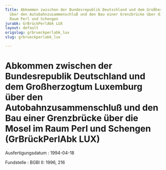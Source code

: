 ```yaml
---
Title: Abkommen zwischen der Bundesrepublik Deutschland und dem Großherzogtum Luxemburg
  über den Autobahnzusammenschluß und den Bau einer Grenzbrücke über die Mosel im
  Raum Perl und Schengen
jurabk: GrBrückPerlAbk LUX
layout: default
origslug: grbrueckperlabk_lux
slug: grbrueckperlabk_lux

---
```


# Abkommen zwischen der Bundesrepublik Deutschland und dem Großherzogtum Luxemburg über den Autobahnzusammenschluß und den Bau einer Grenzbrücke über die Mosel im Raum Perl und Schengen (GrBrückPerlAbk LUX)

Ausfertigungsdatum
:   1994-04-18

Fundstelle
:   BGBl II: 1996, 216

